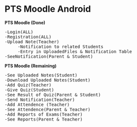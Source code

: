 # PTS Moodle Android
<b>PTS Moodle (Done)</b>
<pre>
-Login(ALL)
-Registration(ALL)
-Upload Note(Teacher)
     -Notification to related Students
     -Entry in UploadedFiles & Notification Table
-SeeNotification(Parent & Student)
</pre>

<b>PTS Moodle (Remaining)</b>
<pre>
-See Uploaded Notes(Student)
-Download Uploaded Notes(Student)
-Add Quiz(Teacher)
-Give Quiz(Student)
-See Result of Quiz(Parent & Student)
-Send Notification(Teacher)
-Add Attendence (Teacher)
-See Attendence(Parent & Teacher)
-Add Reports of Exams(Teacher)
-See Reports(Parent & Teacher)
</pre>
